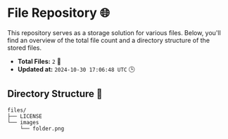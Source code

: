 # File Repository 🌐

This repository serves as a storage solution for various files. Below, you'll find an overview of the total file count and a directory structure of the stored files.

- **Total Files:** `2` 📁
- **Updated at:** `2024-10-30 17:06:48 UTC` 🕒

## Directory Structure 📂

```
files/
├── LICENSE
└── images
    └── folder.png

```
